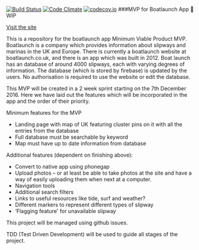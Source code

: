 [![Build Status](https://travis-ci.org/HMS-FAC/BoatlaunchMVP.svg)](https://travis-ci.org/HMS-FAC/BoatlaunchMVP)
[![Code Climate](https://codeclimate.com/github/HMS-FAC/BoatlaunchMVP/badges/gpa.svg)](https://codeclimate.com/github/HMS-FAC/BoatlaunchMVP)
[![codecov.io](https://codecov.io/github/HMS-FAC/BoatlaunchMVP/coverage.svg?branch=master)](https://codecov.io/github/HMS-FAC/BoatlaunchMVP?branch=master)
###MVP for Boatlaunch App :construction: WIP

[Visit the site](boatlaunch-app.herokuapp.com)

This is a repository for the boatlaunch app Minimum Viable Product MVP. Boatlaunch is a company which provides information about slipways and marinas in the UK and Europe. There is currently a boatlaunch website at boatlaunch.co.uk, and there is an app which was built in 2012. Boat launch has an database of around 4000 slipways, each with varying degrees of information. The database (which is stored by firebase) is updated by the users. No authorisation is required to use the website or edit the database. 

This MVP will be created in a 2 week sprint starting on the 7th December 2016. Here we have laid out the features which will be incorporated in the app and the order of their priority. 

Minimum features for the MVP
- Landing page  with map of UK featuring cluster pins on it with all the entries from the database
- Full database must be searchable by keyword
- Map must have up to date information from database 

Additional features (dependent on finishing above):
- Convert to native app using phonegap
- Upload photos – or at least be able to take photos at the site and have a way of easily uploading them when next at a computer. 
- Navigation tools
- Additional search filters
- Links to useful resources like tide, surf and weather?
- Different markers to represent different types of slipway
- ‘Flagging feature' for unavailable slipway

This project will be managed using github issues. 

TDD (Test Driven Development) will be used to guide all stages of the project.
